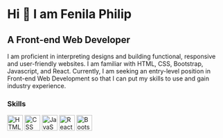 Hi 👋 I am Fenila Philip
====================================================================================================================================

A Front-end Web Developer
-------------------------------
I am proficient in interpreting designs and building functional, responsive and user-friendly websites. I am familiar with HTML, CSS, Bootstrap, Javascript, and React. Currently, I am seeking an entry-level position in Front-end Web Development so that I can put my skills to use and gain industry experience.

### Skills

<p align="left">
<a href="https://developer.mozilla.org/en-US/docs/Glossary/HTML5" target="_blank" rel="noreferrer"><img src="" width="36" height="36" alt="HTML5" /></a>
<a href="https://developer.mozilla.org/en-US/docs/Learn/CSS" target="_blank" rel="noreferrer"><img src="" width="36" height="36" alt="CSS" /></a>
<a href="https://developer.mozilla.org/en-US/docs/Web/JavaScript" target="_blank" rel="noreferrer"><img src="" width="36" height="36" alt="JavaScript" /></a>
<a href="https://reactjs.org/" target="_blank" rel="noreferrer"><img src="" width="36" height="36" alt="React" /></a>
<a href="https://getbootstrap.com/" target="_blank" rel="noreferrer"><img src="" width="36" height="36" alt="Bootstrap" /></a>
</p>





<!--
**fenilaphilip/fenilaphilip** is a ✨ _special_ ✨ repository because its `README.md` (this file) appears on your GitHub profile.

Here are some ideas to get you started:

- 🔭 I’m currently working on ...
- 🌱 I’m currently learning ...
- 👯 I’m looking to collaborate on ...
- 🤔 I’m looking for help with ...
- 💬 Ask me about ...
- 📫 How to reach me: ...
- 😄 Pronouns: ...
- ⚡ Fun fact: ...
-->
